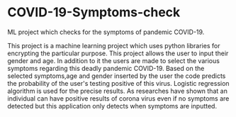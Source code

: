 # COVID-19-Symptoms-check
ML project which checks for the symptoms of pandemic COVID-19.


This project is a machine learning project which uses python libraries for encrypting the particular purpose. This project allows the user to input their gender and age. In addition to it the users are made to select the various symptoms regarding this deadly pandemic COVID-19. Based on the selected symptoms,age and gender inserted by the user the code predicts the probability of the user's testing positive of this virus. Logistic regression algorithm is used for the precise results.
As researches have shown that an individual can have positive results of corona virus even if no symptoms are detected but this application only detects when symptoms are inputted.
